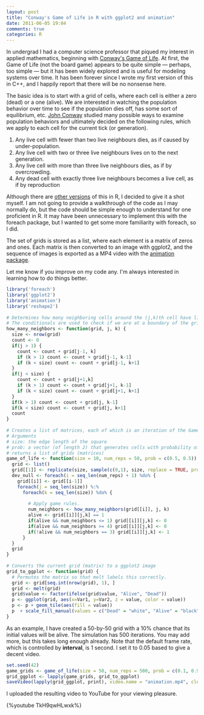 ```yaml
---
layout: post
title: "Conway's Game of Life in R with ggplot2 and animation"
date: 2011-06-05 19:04
comments: true
categories: R
---
```


In undergrad I had a computer science professor that piqued my interest in applied mathematics, beginning with [Conway's Game of Life](http://en.wikipedia.org/wiki/Conway%27s_Game_of_Life). At first, the Game of Life (not the board game) appears to be quite simple — perhaps, too simple — but it has been widely explored and is useful for modeling systems over time. It has been forever since I wrote my first version of this in C++, and I happily report that there will be no nonsense here.

The basic idea is to start with a grid of cells, where each cell is either a zero (dead) or a one (alive). We are interested in watching the population behavior over time to see if the population dies off, has some sort of equilibrium, etc. [John Conway](http://en.wikipedia.org/wiki/John_Horton_Conway) studied many possible ways to examine population behaviors and ultimately decided on the following rules, which we apply to each cell for the current tick (or generation).

1. Any live cell with fewer than two live neighbours dies, as if caused by under-population.
2. Any live cell with two or three live neighbours lives on to the next generation.
3. Any live cell with more than three live neighbours dies, as if by overcrowding.
4. Any dead cell with exactly three live neighbours becomes a live cell, as if by reproduction

Although there are [other versions](http://www.statisticsblog.com/2010/05/game-of-life-in-r/) of this in R, I decided to give it a shot myself. I am not going to provide a walkthrough of the code as I may normally do, but the code should be simple enough to understand for one proficient in R. It may have been unnecessary to implement this with the foreach package, but I wanted to get some more familiarity with foreach, so I did.

The set of grids is stored as a list, where each element is a matrix of zeros and ones. Each matrix is then converted to an image with ggplot2, and the sequence of images is exported as a MP4 video with the [animation package](http://cran.r-project.org/web/packages/animation/index.html).

Let me know if you improve on my code any. I'm always interested in learning how to do things better.


``` r
library('foreach')
library('ggplot2')
library('animation')
library('reshape2')
 
# Determines how many neighboring cells around the (j,k)th cell have living organisms.
# The conditionals are used to check if we are at a boundary of the grid.
how_many_neighbors <- function(grid, j, k) {
  size <- nrow(grid)
  count <- 0
  if(j > 1) {
    count <- count + grid[j-1, k]
    if (k > 1) count <- count + grid[j-1, k-1]
    if (k < size) count <- count + grid[j-1, k+1]
  }
  if(j < size) {
    count <- count + grid[j+1,k]
    if (k > 1) count <- count + grid[j+1, k-1]
    if (k < size) count <- count + grid[j+1, k+1]
  }
  if(k > 1) count <- count + grid[j, k-1]
  if(k < size) count <- count + grid[j, k+1]
  count
}
 
# Creates a list of matrices, each of which is an iteration of the Game of Life.
# Arguments
# size: the edge length of the square
# prob: a vector (of length 2) that generates cells with probability of death and life, respectively
# returns a list of grids (matrices)
game_of_life <- function(size = 10, num_reps = 50, prob = c(0.5, 0.5)) {
  grid <- list()
  grid[[1]] <- replicate(size, sample(c(0,1), size, replace = TRUE, prob = prob))
  dev_null <- foreach(i = seq_len(num_reps) + 1) %do% {
    grid[[i]] <- grid[[i-1]]
    foreach(j = seq_len(size)) %:%
      foreach(k = seq_len(size)) %do% {
 
        # Apply game rules.
        num_neighbors <- how_many_neighbors(grid[[i]], j, k)
        alive <- grid[[i]][j,k] == 1
        if(alive && num_neighbors <= 1) grid[[i]][j,k] <- 0
        if(alive && num_neighbors >= 4) grid[[i]][j,k] <- 0
        if(!alive && num_neighbors == 3) grid[[i]][j,k] <- 1
      }
  }
  grid
}
 
# Converts the current grid (matrix) to a ggplot2 image
grid_to_ggplot <- function(grid) {
  # Permutes the matrix so that melt labels this correctly.
  grid <- grid[seq.int(nrow(grid), 1), ]
  grid <- melt(grid)
  grid$value <- factor(ifelse(grid$value, "Alive", "Dead"))
  p <- ggplot(grid, aes(x=Var1, y=Var2, z = value, color = value))
  p <- p + geom_tile(aes(fill = value))
  p  + scale_fill_manual(values = c("Dead" = "white", "Alive" = "black"))
}
```

As an example, I have created a 50-by-50 grid with a 10% chance that its initial values will be alive. The simulation has 500 iterations. You may add more, but this takes long enough already. Note
that the default frame rate, which is controlled by __interval__, is 1 second. I set it to 0.05
based to give a decent video.

``` r
set.seed(42)
game_grids <- game_of_life(size = 50, num_reps = 500, prob = c(0.1, 0.9))
grid_ggplot <- lapply(game_grids, grid_to_ggplot)
saveVideo(lapply(grid_ggplot, print), video.name = "animation.mp4", clean = TRUE, interval = 0.05)
```

I uploaded the resulting video to YouTube for your viewing pleasure.

{%youtube TkH9qwHLwxk%}

